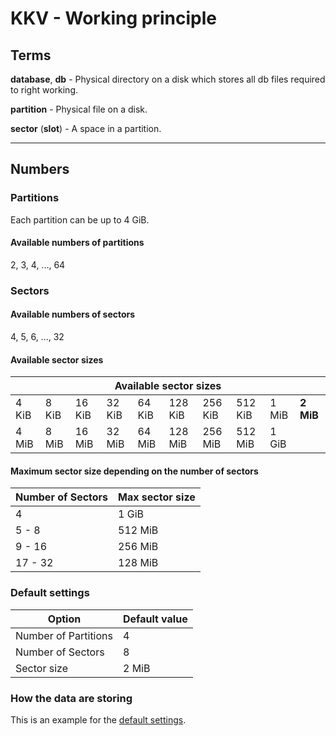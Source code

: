 # KKV - Working principle

## Terms

**database**, **db** - Physical directory on a disk which stores all db files
required to right working.

**partition** - Physical file on a disk.

**sector** (**slot**) - A space in a partition.

---

## Numbers

### Partitions

Each partition can be up to 4 GiB.

#### Available numbers of partitions

2, 3, 4, ..., 64

### Sectors

#### Available numbers of sectors

4, 5, 6, ..., 32

#### Available sector sizes

<table>
<thead>
	<tr>
		<th colspan="10" style="text-align: center;">Available sector sizes</th>
	</tr>
</thead>
<tbody>
	<tr>
		<td>4 KiB</td>
		<td>8 KiB</td>
		<td>16 KiB</td>
		<td>32 KiB</td>
		<td>64 KiB</td>
		<td>128 KiB</td>
		<td>256 KiB</td>
		<td>512 KiB</td>
		<td>1 MiB</td>
		<td><b>2 MiB</b></td>
  </tr>
  <tr>
		<td>4 MiB</td>
		<td>8 MiB</td>
		<td>16 MiB</td>
		<td>32 MiB</td>
		<td>64 MiB</td>
		<td>128 MiB</td>
		<td>256 MiB</td>
		<td>512 MiB</td>
		<td>1 GiB</td>
	</tr>
</tbody>
</table>

#### Maximum sector size depending on the number of sectors

| Number of Sectors | Max sector size |
| ----------------- | --------------- |
| 4                 | 1 GiB           |
| 5 - 8             | 512 MiB         |
| 9 - 16            | 256 MiB         |
| 17 - 32           | 128 MiB         |

### Default settings

| Option               | Default value |
| -------------------- | ------------- |
| Number of Partitions | 4             |
| Number of Sectors    | 8             |
| Sector size          | 2 MiB         |


### How the data are storing

This is an example for the [default settings](#default-settings).
